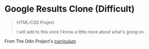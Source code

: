 # Google Results Clone (Difficult)

> HTML/CSS Project
>
> I will add to this once I know a little more about what's going on.

From The Odin Project's [curriculum](http://www.theodinproject.com/courses/web-development-101/lessons/html-css)
